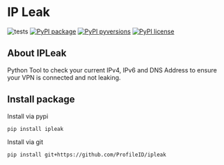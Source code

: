 # IP Leak

![tests](https://github.com/ProfileID/ipleak/workflows/tests/badge.svg)
[![PyPI package](https://img.shields.io/pypi/v/ipleak)](https://pypi.python.org/pypi/ipleak/)
[![PyPI pyversions](https://img.shields.io/pypi/pyversions/ipleak.svg)](https://pypi.python.org/pypi/ipleak/)
[![PyPI license](https://img.shields.io/pypi/l/ipleak.svg)](https://pypi.python.org/pypi/ipleak/)

## About IPLeak
Python Tool to check your current IPv4, IPv6 and DNS Address to ensure your VPN is connected and not leaking.

## Install package
Install via pypi
```bash
pip install ipleak
```

Install via git
```bash
pip install git+https://github.com/ProfileID/ipleak
```
